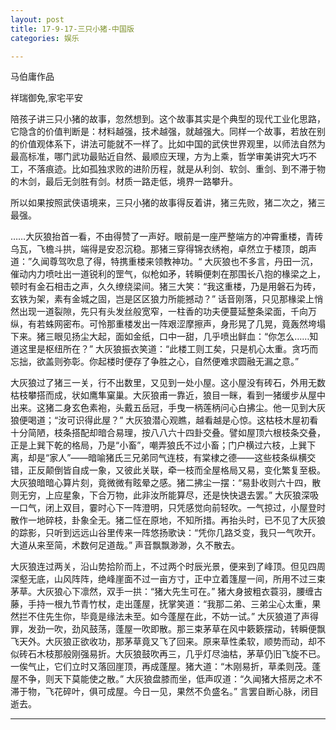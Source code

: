 ```yaml
---
layout: post
title: 17-9-17-三只小猪-中国版
categories: 娱乐

---
```


马伯庸作品

祥瑞御免,家宅平安

陪孩子讲三只小猪的故事，忽然想到。这个故事其实是个典型的现代工业化思路，它隐含的价值判断是：材料越强，技术越强，就越强大。同样一个故事，若放在别的价值观体系下，讲法可能就不一样了。比如中国的武侠世界观里，以师法自然为最高标准，哪门武功最贴近自然、最顺应天理，方为上乘，哲学审美讲究大巧不工，不落痕迹。比如孤独求败的进阶历程，就是从利剑、软剑、重剑、到不滞于物的木剑，最后无剑胜有剑。材质一路走低，境界一路攀升。

所以如果按照武侠语境来，三只小猪的故事得反着讲，猪三先败，猪二次之，猪三最强。

……大灰狼抬首一看，不由得赞了一声好。眼前是一座严整端方的冲霄重楼，青砖乌瓦，飞檐斗拱，端得是安忍沉稳。那猪三穿得锦衣绣袍，卓然立于楼顶，朗声道：”久闻尊驾吹息了得，特携重楼来领教神功。“ 大灰狼也不多言，丹田一沉，催动内力喷吐出一道锐利的罡气，似枪如矛，转瞬便刺在那围长八抱的椽梁之上，顿时有金石相击之声，久久缭绕梁间。猪三大笑：“我这重楼，乃是用磐石为砖，玄铁为架，素有金城之固，岂是区区狼力所能撼动？” 话音刚落，只见那椽梁上悄然出现一道裂隙，先只有头发丝般宽窄，一柱香的功夫便蔓延整条梁面，千向万纵，有若蛛网密布。可怜那重楼发出一阵艰涩摩擦声，身形晃了几晃，竟轰然垮塌下来。猪三眼见扬尘大起，面如金纸，口中一甜，几乎喷出鲜血：“你怎么……知道这里是枢纽所在？” 大灰狼振衣笑道：“此楼工则工矣，只是机心太重。贪巧而忘拙，欲盖则弥彰。你起楼时便存了争胜之心，自然便难求圆融无漏之意。”

大灰狼过了猪三一关，行不出数里，又见到一处小屋。这小屋没有砖石，外用无数枯枝攀搭而成，状如鹰隼窠巢。大灰狼甫一靠近，狼目一眯，看到一猪缓步从屋中出来。这猪二身玄色素袍，头戴五岳冠，手曳一柄莲柄问心白拂尘。他一见到大灰狼便喝道；“汝可识得此屋？” 大灰狼潜心观瞧，越看越是心惊。这枯枝木屋初看十分简陋，枝条搭配却暗合易理，按八八六十四卦交叠。譬如屋顶六根枝条交叠，正是上巽下乾的格局，乃是“小畜”，嘲弄狼氏不过小畜；门户横过六枝，上巽下离，却是“家人”——暗喻猪氏三兄弟同气连枝，有棠棣之德——这些枝条纵横交错，正反颠倒皆自成一象，又彼此关联，牵一枝而全屋格局又易，变化繁复至极。大灰狼暗暗心算片刻，竟微微有眩晕之感。猪二拂尘一摆：“易卦收则六十四，散则无穷，上应星象，下合万物，此非汝所能算尽，还是快快退去罢。” 大灰狼深吸一口气，闭上双目，霎时心下一阵澄明，只凭感觉向前轻吹。一气掠过，小屋登时散作一地碎枝，卦象全无。猪二怔在原地，不知所措。再抬头时，已不见了大灰狼的踪影，只听到远远山谷里传来一阵悠扬歌诀：“凭你几路爻变，我只一气吹开。大道从来至简，术数何足道哉。” 声音飘飘渺渺，久不散去。

大灰狼连过两关，沿山势拾阶而上，不过两个时辰光景，便来到了峰顶。但见四周深壑无底，山风阵阵，绝峰崖面不过一亩方寸，正中立着篷屋一间，所用不过三束茅草。大灰狼心下凛然，双手一拱：“猪大先生可在。” 猪大身披粗衣蓑羽，腰缠古藤，手持一根九节青竹杖，走出蓬屋，抚掌笑道：“我那二弟、三弟尘心太重，果然拦不住先生你，毕竟是缘法未至。如今蓬屋在此，不妨一试。” 大灰狼道了声得罪，发劲一吹，劲风鼓荡，蓬屋一吹即散。那三束茅草在风中簌簌摆动，转瞬便飘飞天外。大灰狼正欲收功，那茅草竟又飞了回来。原来草性柔软，顺势而动，却不似砖石木枝那般刚强易折。大灰狼鼓吹再三，几乎灯尽油枯，茅草仍旧飞旋不已。一俟气止，它们立时又落回崖顶，再成蓬屋。猪大道：“木刚易折，草柔则茂。蓬屋不争，则天下莫能使之散。” 大灰狼盘膝而坐，低声叹道：“久闻猪大搭房之术不滞于物，飞花碎叶，俱可成屋。今日一见，果然不负盛名。” 言罢自断心脉，闭目逝去。

---

<body>

<!-- UY BEGIN -->
<div id="uyan_frame"></div>
<script type="text/javascript" src="http://v2.uyan.cc/code/uyan.js?uid=2144771"></script>
<!-- UY END -->

</body>



